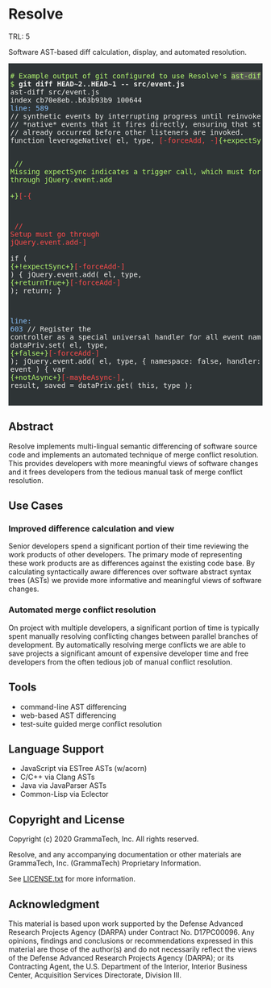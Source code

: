 Resolve
=======

TRL: 5

Software AST-based diff calculation, display, and automated resolution.

<div style="color: #eeeeec; background-color: #2e3436; padding:0.25em; max-width:50em;">
<pre>
<span style="color: #b4fa70; background-color: #2e3436;"># Example output of git configured to use Resolve's <span style="background-color: #555753;">ast-diff</span> command</span>
<span style="color: #b4fa70; background-color: #2e3436;">$ </span><span style="background-color: #2e3436; font-weight: bold;">git diff HEAD~2..HEAD~1 -- src/event.js</span><span style="background-color: #2e3436;">
ast-diff src/event.js
index cb70e8eb..b63b93b9 100644
</span><span style="color: #8cc4ff; background-color: #2e3436;">line: 589</span><span style="background-color: #2e3436;">
// synthetic events by interrupting progress until reinvoked in response to
// *native* events that it fires directly, ensuring that state changes have
// already occurred before other listeners are invoked.
function leverageNative( el, type, </span><span style="color: #ff4b4b; background-color: #2e3436;">[-forceAdd, -]</span><span style="color: #b4fa70; background-color: #2e3436;">{+expectSync+}</span><span style="color: #ff4b4b; background-color: #2e3436;">[-allowAsync-]</span><span style="background-color: #2e3436;"> ) </span><span style="color: #b4fa70; background-color: #2e3436;">{+{</span><span style="background-color: #2e3436;">

</span><span style="color: #b4fa70; background-color: #2e3436;">        // Missing expectSync indicates a trigger call, which must force setup through jQuery.event.add</span><span style="background-color: #2e3436;">
</span><span style="color: #b4fa70; background-color: #2e3436;">        +}</span><span style="color: #ff4b4b; background-color: #2e3436;">[-{</span><span style="background-color: #2e3436;">

</span><span style="color: #ff4b4b; background-color: #2e3436;">        // Setup must go through jQuery.event.add-]</span><span style="background-color: #2e3436;">
</span><span style="color: #ff4b4b; background-color: #2e3436;">        </span><span style="background-color: #2e3436;">if ( </span><span style="color: #b4fa70; background-color: #2e3436;">{+!expectSync+}</span><span style="color: #ff4b4b; background-color: #2e3436;">[-forceAdd-]</span><span style="background-color: #2e3436;"> ) {
                jQuery.event.add( el, type, </span><span style="color: #b4fa70; background-color: #2e3436;">{+returnTrue+}</span><span style="color: #ff4b4b; background-color: #2e3436;">[-forceAdd-]</span><span style="background-color: #2e3436;"> );
                return;
        }

</span><span style="color: #8cc4ff; background-color: #2e3436;">line: 603</span><span style="background-color: #2e3436;">
        // Register the controller as a special universal handler for all event namespaces
        dataPriv.set( el, type, </span><span style="color: #b4fa70; background-color: #2e3436;">{+false+}</span><span style="color: #ff4b4b; background-color: #2e3436;">[-forceAdd-]</span><span style="background-color: #2e3436;"> );
        jQuery.event.add( el, type, {
                namespace: false,
                handler: function( event ) {
                        var </span><span style="color: #b4fa70; background-color: #2e3436;">{+notAsync+}</span><span style="color: #ff4b4b; background-color: #2e3436;">[-maybeAsync-]</span><span style="background-color: #2e3436;">, result,
                                saved = dataPriv.get( this, type );</span></pre>
</div>

## Abstract
Resolve implements multi-lingual semantic differencing of software
source code and implements an automated technique of merge conflict
resolution.  This provides developers with more meaningful views of
software changes and it frees developers from the tedious manual task
of merge conflict resolution.

## Use Cases

### Improved difference calculation and view
Senior developers spend a significant portion of their time reviewing
the work products of other developers.  The primary mode of
representing these work products are as differences against the
existing code base.  By calculating syntactically aware differences
over software abstract syntax trees (ASTs) we provide more informative
and meaningful views of software changes.

### Automated merge conflict resolution
On project with multiple developers, a significant portion of time is
typically spent manually resolving conflicting changes between
parallel branches of development.  By automatically resolving merge
conflicts we are able to save projects a significant amount of
expensive developer time and free developers from the often tedious
job of manual conflict resolution.

## Tools
- command-line AST differencing
- web-based AST differencing
- test-suite guided merge conflict resolution

## Language Support
- JavaScript via ESTree ASTs (w/acorn)
- C/C++ via Clang ASTs
- Java via JavaParser ASTs
- Common-Lisp via Eclector

## Copyright and License
Copyright (c) 2020 GrammaTech, Inc. All rights reserved.

Resolve, and any accompanying documentation or other materials are
GrammaTech, Inc. (GrammaTech) Proprietary Information.

See [LICENSE.txt](LICENSE.txt) for more information.

## Acknowledgment
This material is based upon work supported by the Defense Advanced
Research Projects Agency (DARPA) under Contract No. D17PC00096. Any
opinions, findings and conclusions or recommendations expressed in
this material are those of the author(s) and do not necessarily
reflect the views of the Defense Advanced Research Projects Agency
(DARPA); or its Contracting Agent, the U.S. Department of the
Interior, Interior Business Center, Acquisition Services Directorate,
Division III.
